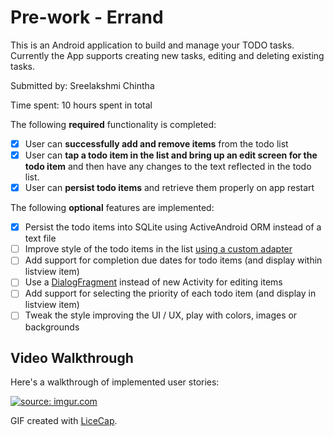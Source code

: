 # Pre-work - Errand

This is an Android application to build and manage your TODO tasks. Currently the App supports creating new tasks, editing and deleting existing tasks.

Submitted by: Sreelakshmi Chintha

Time spent: 10 hours spent in total

The following **required** functionality is completed:

* [x] User can **successfully add and remove items** from the todo list
* [x] User can **tap a todo item in the list and bring up an edit screen for the todo item** and then have any changes to the text reflected in the todo list.
* [x] User can **persist todo items** and retrieve them properly on app restart

The following **optional** features are implemented:

* [x] Persist the todo items into SQLite using ActiveAndroid ORM instead of a text file
* [ ] Improve style of the todo items in the list [using a custom adapter](http://guides.codepath.com/android/Using-an-ArrayAdapter-with-ListView)
* [ ] Add support for completion due dates for todo items (and display within listview item)
* [ ] Use a [DialogFragment](http://guides.codepath.com/android/Using-DialogFragment) instead of new Activity for editing items
* [ ] Add support for selecting the priority of each todo item (and display in listview item)
* [ ] Tweak the style improving the UI / UX, play with colors, images or backgrounds

## Video Walkthrough 

Here's a walkthrough of implemented user stories:

<a href="http://imgur.com/QHWIlrZ"><img src="http://i.imgur.com/QHWIlrZ.gif" title="source: imgur.com" /></a>

GIF created with [LiceCap](http://www.cockos.com/licecap/).

